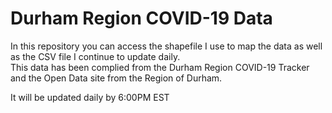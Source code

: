 # Durham Region COVID-19 Data
In this repository you can access the shapefile I use to map the data as well as the CSV file I continue to update daily.  
This data has been complied from the Durham Region COVID-19 Tracker and the Open Data site from the Region of Durham.

It will be updated daily by 6:00PM EST
